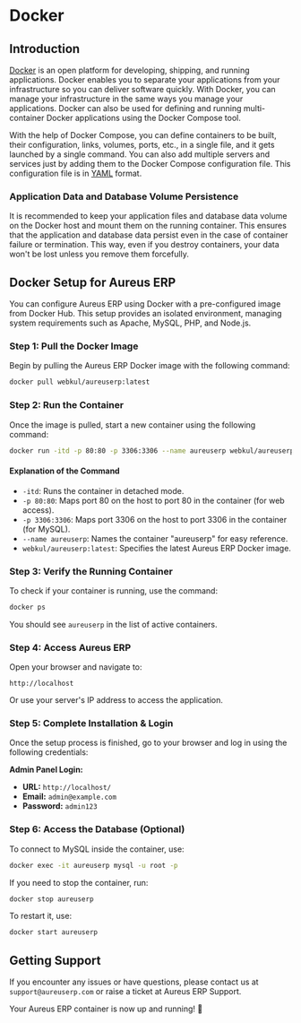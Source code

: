 # Docker

## Introduction

[Docker](https://www.docker.com/) is an open platform for developing, shipping, and running applications. Docker enables you to separate your applications from your infrastructure so you can deliver software quickly. With Docker, you can manage your infrastructure in the same ways you manage your applications. Docker can also be used for defining and running multi-container Docker applications using the Docker Compose tool.

With the help of Docker Compose, you can define containers to be built, their configuration, links, volumes, ports, etc., in a single file, and it gets launched by a single command. You can also add multiple servers and services just by adding them to the Docker Compose configuration file. This configuration file is in [YAML](https://en.wikipedia.org/wiki/YAML) format.

### Application Data and Database Volume Persistence

It is recommended to keep your application files and database data volume on the Docker host and mount them on the running container. This ensures that the application and database data persist even in the case of container failure or termination. This way, even if you destroy containers, your data won't be lost unless you remove them forcefully.

## Docker Setup for Aureus ERP

You can configure Aureus ERP using Docker with a pre-configured image from Docker Hub. This setup provides an isolated environment, managing system requirements such as Apache, MySQL, PHP, and Node.js.

### **Step 1: Pull the Docker Image**

Begin by pulling the Aureus ERP Docker image with the following command:

```bash
docker pull webkul/aureuserp:latest
```

### **Step 2: Run the Container**

Once the image is pulled, start a new container using the following command:

```bash
docker run -itd -p 80:80 -p 3306:3306 --name aureuserp webkul/aureuserp:latest
```

#### Explanation of the Command

- `-itd`: Runs the container in detached mode.
- `-p 80:80`: Maps port 80 on the host to port 80 in the container (for web access).
- `-p 3306:3306`: Maps port 3306 on the host to port 3306 in the container (for MySQL).
- `--name aureuserp`: Names the container "aureuserp" for easy reference.
- `webkul/aureuserp:latest`: Specifies the latest Aureus ERP Docker image.

### **Step 3: Verify the Running Container**

To check if your container is running, use the command:

```bash
docker ps
```

You should see `aureuserp` in the list of active containers.

### **Step 4: Access Aureus ERP**

Open your browser and navigate to:

```plaintext
http://localhost
```

Or use your server's IP address to access the application.

### **Step 5: Complete Installation & Login**

Once the setup process is finished, go to your browser and log in using the following credentials:

**Admin Panel Login:**

- **URL:** `http://localhost/`
- **Email:** `admin@example.com`
- **Password:** `admin123`

### **Step 6: Access the Database (Optional)**

To connect to MySQL inside the container, use:

```bash
docker exec -it aureuserp mysql -u root -p
```

If you need to stop the container, run:

```bash
docker stop aureuserp
```

To restart it, use:

```bash
docker start aureuserp
```

## Getting Support

If you encounter any issues or have questions, please contact us at `support@aureuserp.com` or raise a ticket at Aureus ERP Support.

Your Aureus ERP container is now up and running! 🚀
